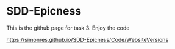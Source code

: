 # SDD-Epicness
This is the github page for task 3. Enjoy the code

https://simonres.github.io/SDD-Epicness/Code/WebsiteVersions
